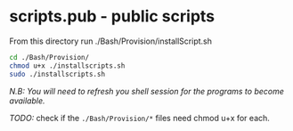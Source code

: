 # scripts.pub - public scripts

From this directory run ./Bash/Provision/installScript.sh

```sh
cd ./Bash/Provision/
chmod u+x ./installscripts.sh
sudo ./installscripts.sh
```

_N.B: You will need to refresh you shell session for the programs to become available._

*TODO:* check if the `./Bash/Provision/*` files need chmod u+x for each.
